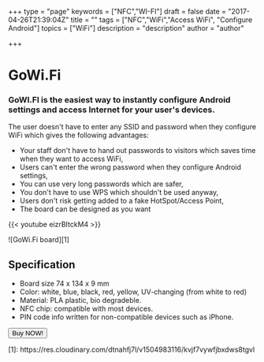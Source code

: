 +++
type = "page"
keywords = ["NFC","WI-FI"]
draft = false
date = "2017-04-26T21:39:04Z"
title = ""
tags = ["NFC","WiFi","Access WiFi", "Configure Android"]
topics = ["WiFi"]
description = "description"
author = "author"

+++
# GoWi.Fi
###  GoWI.FI is the easiest way to instantly configure Android settings and access Internet for your user's devices.
The user doesn't have to enter any SSID and password when they configure WiFi which gives the following advantages:

 - Your staff don't have to hand out passwords to visitors which saves time when they want to access WiFi,
 - Users can't enter the wrong password when they configure Android settings,
 - You can use very long passwords which are safer,
 - You don't have to use WPS which shouldn't be used anyway,
- Users don't risk getting added to a fake HotSpot/Access Point,
 - The board can be designed as you want

{{< youtube eizrBItckM4 >}}

![GoWi.Fi board][1]

## Specification 
 - Board size 74 x 134 x 9 mm
 - Color: white, blue, black, red, yellow, UV-changing (from white to red)
 - Material: PLA plastic, bio degradeble.
 - NFC chip: compatible with most devices.
 - PIN code info written for non-compatible devices such as iPhone.

<button
class="btn btn-primary btn-lg uppercase page-scroll snipcart-add-item"
data-item-id="gowifisign"
data-item-name="GoWi.Fi Sign"
data-item-price="35.00"
data-item-weight="100"
data-item-url="https://www.gowi.fi/"
data-item-stackable="false"
data-item-custom1-name="Network name (SSID)"
data-item-custom1-required="true"
data-item-custom2-name="Wi-Fi Password"
data-item-custom2-required="true"
data-item-custom3-name="Select color"
data-item-custom3-options="White|Blue|Black|Red|Yellow|UV-changing"
data-item-custom3-value="White"
data-item-custom4-name="Select material"
data-item-custom4-options="PLA Plastic|Bio degradable"
data-item-custom4-value="PLA Plastic"
data-item-description="Custom designed Instant GoWi.Fi Sign with NFC">
    Buy NOW!
</button>
</p>
  [1]: https://res.cloudinary.com/dtnahfj7l/v1504983116/kvjf7vywfjbxdws8tgvl
